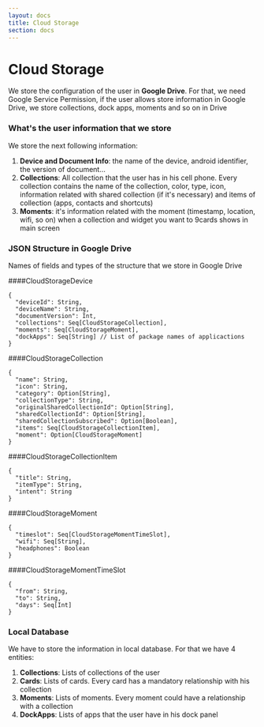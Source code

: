 ```yaml
---
layout: docs
title: Cloud Storage
section: docs
---
```


# Cloud Storage

We store the configuration of the user in **Google Drive**. For that, we need Google Service Permission, if the user allows store information in Google Drive, we store collections, dock apps, moments and so on in Drive

### What's the user information that we store

We store the next following information:

1. **Device and Document Info**: the name of the device, android identifier, the version of document...
2. **Collections**: All collection that the user has in his cell phone. Every collection contains the name of the collection, color, type, icon, information related with shared collection (if it's necessary) and items of collection (apps, contacts and shortcuts)
3. **Moments**: it's information related with the moment (timestamp, location, wifi, so on) when a collection and widget you want to 9cards shows in main screen

### JSON Structure in Google Drive

Names of fields and types of the structure that we store in Google Drive

####CloudStorageDevice

```
{
  "deviceId": String,
  "deviceName": String,
  "documentVersion": Int,
  "collections": Seq[CloudStorageCollection],
  "moments": Seq[CloudStorageMoment],
  "dockApps": Seq[String] // List of package names of applicactions
}
```

####CloudStorageCollection

```
{
  "name": String,
  "icon": String,
  "category": Option[String],
  "collectionType": String,
  "originalSharedCollectionId": Option[String],
  "sharedCollectionId": Option[String],
  "sharedCollectionSubscribed": Option[Boolean],
  "items": Seq[CloudStorageCollectionItem],
  "moment": Option[CloudStorageMoment]
}
```

####CloudStorageCollectionItem

```
{
  "title": String,
  "itemType": String,
  "intent": String
}
```

####CloudStorageMoment

```
{
  "timeslot": Seq[CloudStorageMomentTimeSlot],
  "wifi": Seq[String],
  "headphones": Boolean
}
```

####CloudStorageMomentTimeSlot

```
{
  "from": String,
  "to": String,
  "days": Seq[Int]
}
```

### Local Database

We have to store the information in local database. For that we have 4 entities:

1. **Collections**: Lists of collections of the user
2. **Cards**: Lists of cards. Every card has a mandatory relationship with his collection 
3. **Moments**: Lists of moments. Every moment could have a relationship with a collection  
3. **DockApps**: Lists of apps that the user have in his dock panel